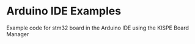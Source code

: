 # Arduino IDE Examples
Example code for stm32 board in the Arduino IDE using the KISPE Board Manager
